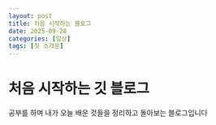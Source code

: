 ```yaml
---
layout: post
title: 처음 시작하는 블로그
date: 2025-09-28
categories: [일상]
tags: [첫 소개문]
---
```


# 처음 시작하는 깃 블로그

 공부를 하며 내가 오늘 배운 것들을 
 정리하고 돌아보는 블로그입니다



